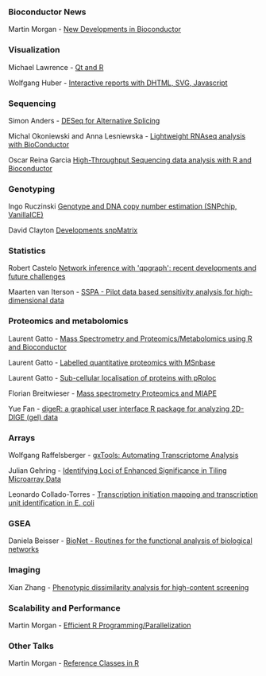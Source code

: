 ### Bioconductor News

Martin Morgan - [New Developments in Bioconductor](BioconductorDevelopments-Morgan.pdf)


### Visualization

Michael Lawrence - [Qt and R](Qt-Lawrence.pdf)

Wolfgang Huber - [Interactive reports with DHTML, SVG, Javascript](SVG-XHTML-Huber.pdf)

### Sequencing

Simon Anders - [DESeq for Alternative Splicing](ExonSeq-Anders.pdf)

Michal Okoniewski and Anna Lesniewska - [Lightweight RNAseq analysis with BioConductor](RNASeq-MichalAnna.pdf)

Oscar Reina Garcia [High-Throughput Sequencing data analysis with R and Bioconductor](htSeqTools-OscarReina.pdf)


### Genotyping

Ingo Ruczinski [Genotype and DNA copy number estimation (SNPchip, VanillaICE)](DNAcopynumber-Ruczinski.pdf)

David Clayton [Developments snpMatrix](snpMatrix2-Clayton.pdf)

### Statistics

Robert Castelo [Network inference with 'qpgraph': recent developments and future challenges](QPgraph-Castelo.pdf)

Maarten van Iterson - [SSPA - Pilot data based sensitivity analysis for high-dimensional data](SSPA-vanIterson.pdf)

### Proteomics and metabolomics

Laurent Gatto - [Mass Spectrometry and Proteomics/Metabolomics using R and Bioconductor](MSintro_LaurentGatto.pdf)

Laurent Gatto - [Labelled quantitative proteomics with MSnbase](MSnbase_LaurentGatto.pdf)

Laurent Gatto - [Sub-cellular localisation of proteins with pRoloc](pRoloc_LaurentGatto.pdf)

Florian Breitwieser - [Mass spectrometry Proteomics and MIAPE](Proteomics_MIAPE-bioCdevel_hdlbg-BreitwieserFlorian.pdf)

Yue Fan - [digeR: a graphical user interface R package for analyzing 2D-DIGE (gel) data](digeR-YueFan.pdf)

### Arrays

Wolfgang Raffelsberger - [gxTools: Automating Transcriptome Analysis ](gxTools-Raffelsberger.pdf)

Julian Gehring - [Identifying Loci of Enhanced Significance in Tiling Microarray Data](les-Gehring.pdf)

Leonardo Collado-Torres - [Transcription initiation mapping and transcription unit identification in E. coli](Bacterial-Collado.pdf)

### GSEA

Daniela Beisser - [BioNet - Routines for the functional analysis of biological networks](BioNet-Beisser.pdf)


### Imaging

Xian Zhang - [Phenotypic dissimilarity analysis for high-content screening](phenoDist-XianZhang.pdf)

### Scalability and Performance

Martin Morgan - [Efficient R Programming/Parallelization](HighPerformanceR-Morgan.pdf)


### Other Talks

Martin Morgan - [Reference Classes in R](ReferenceClasses-Morgan.pdf)

